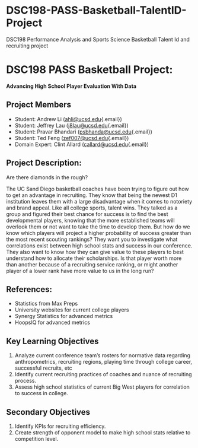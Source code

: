 # DSC198-PASS-Basketball-TalentID-Project
DSC198 Performance Analysis and Sports Science Basketball Talent Id and recruiting project

# DSC198 PASS Basketball Project:

**Advancing High School Player Evaluation With Data**

## Project Members

-   Student: Andrew Li ([ahli\@ucsd.edu](mailto:ahli@ucsd.edu){.email})
-   Student: Jeffrey Lau ([j8lau\@ucsd.edu](mailto:j8lau@ucsd.edu){.email})
-   Student: Pravar Bhandari ([psbhanda\@ucsd.edu](mailto:psbhanda@ucsd.edu){.email})
-   Student: Ted Feng ([zef007\@ucsd.edu](mailto:zef007@ucsd.edu){.email})
-   Domain Expert: Clint Allard ([callard\@ucsd.edu](mailto:callard@ucsd.edu){.email})

## Project Description:

Are there diamonds in the rough?  

The UC Sand Diego basketball coaches have been trying to figure out how to get an advantage in recruiting. They know that being the newest D1 institution leaves them with a large disadvantage when it comes to notoriety and brand appeal. Like all college sports, talent wins. They talked as a group and figured their best chance for success is to find the best developmental players, knowing that the more established teams will overlook them or not want to take the time to develop them. But how do we know which players will project a higher probability of success greater than the most recent scouting rankings? They want you to investigate what correlations exist between high school stats and success in our conference. They also want to know how they can give value to these players to best understand how to allocate their scholarships. Is that player worth more than another because of a recruiting service ranking, or might another player of a lower rank have more value to us in the long run?

## References:

-   Statistics from Max Preps
-   University websites for current college players
-   Synergy Statistics for advanced metrics
-   HoopsIQ for advanced metrics

## Key Learning Objectives

1.  Analyze current conference team’s rosters for normative data regarding anthropometrics, recruiting regions, playing time through college career, successful recruits, etc   
2.  Identify current recruiting practices of coaches and nuance of recruiting process.
3.  Assess high school statistics of current Big West players for correlation to success in college.

## Secondary Objectives

1. Identify KPIs for recruiting efficiency.
2. Create strength of opponent model to make high school stats relative to competition level.
